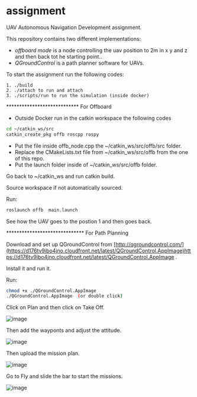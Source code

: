 # assignment

UAV Autonomous Navigation Development assignment.

This repository contains two different implementations:

  * *offboard mode* is a node controlling the uav position to 2m in x y and z and then back tot he starting point..
  * *QGroundControl* is a path planner software for UAVs.


To start the assignment run the following codes:

    1. ./build
    2. ./attach to run and attach
    3. ./scripts/run to run the simulation (inside docker)


**************************** For Offboard

* Outside Docker run in the catkin workspace the following codes
```bash
cd ~/catkin_ws/src
catkin_create_pkg offb roscpp rospy
```

* Put the  file inside offb_node.cpp the ~/catkin_ws/src/offb/src folder.
* Replace the CMakeLists.txt file from ~/catkin_ws/src/offb from the one of this repo.
* Put the launch folder inside of ~/catkin_ws/src/offb folder.

Go back to ~/catkin_ws and run catkin build.

Source workspace if not automatically sourced.

Run:  
```bash
roslaunch offb  main.launch 
```
See how the UAV goes to the postion 1 and then goes back.


****************************** For Path Planning

Download and set up QGroundControl from [http://qgroundcontrol.com/](https://d176tv9ibo4jno.cloudfront.net/latest/QGroundControl.AppImage)https://d176tv9ibo4jno.cloudfront.net/latest/QGroundControl.AppImage .

Install it and run it. 

Run:  
```bash
chmod +x ./QGroundControl.AppImage
./QGroundControl.AppImage  (or double click)
```
Click on Plan and then click on Take Off.

![image](https://github.com/victor045/assignment/assets/43472498/8df05143-7534-49b2-87f4-b77a1307508a)


Then add the wayponts and adjust the attitude.

![image](https://github.com/victor045/assignment/assets/43472498/0d932a46-4534-42a4-a5d7-3d727157087d)

Then upload the mission plan.


![image](https://github.com/victor045/assignment/assets/43472498/c9240346-9c2d-451d-b1a8-4a1da1a2312c)

Go to Fly and slide the bar to start the missions.

![image](https://github.com/victor045/assignment/assets/43472498/e7ac2b6f-220f-46bb-ac5c-1cd0a9c9aac2)



